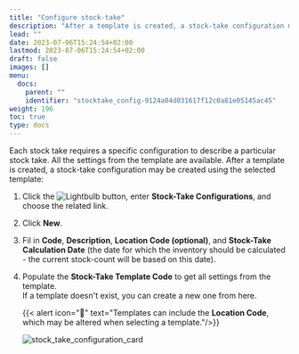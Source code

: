 ```yaml
---
title: "Configure stock-take"
description: "After a template is created, a stock-take configuration may be created using the selected template."
lead: ""
date: 2023-07-06T15:24:54+02:00
lastmod: 2023-07-06T15:24:54+02:00
draft: false
images: []
menu:
  docs:
    parent: ""
    identifier: "stocktake_config-9124a04d031617f12c0a81e05145ac45"
weight: 196
toc: true
type: docs
---
```

Each stock take requires a specific configuration to describe a particular stock take. All the settings from the template are available. After a template is created, a stock-take configuration may be created using the selected template: 

1. Click the ![Lightbulb](Lightbulb_icon.PNG) button, enter **Stock-Take Configurations**, and choose the related link.
2. Click **New**. 
3. Fil in **Code**, **Description**, **Location Code (optional)**, and **Stock-Take Calculation Date** (the date for which the inventory should be calculated - the current stock-count will be based on this date).
4. Populate the **Stock-Take Template Code** to get all settings from the template.     
   If a template doesn't exist, you can create a new one from here. 

    {{< alert icon="📝" text="Templates can include the <b>Location Code</b>, which may be altered when selecting a template."/>}}

    ![stock_take_configuration_card](stock_take_configuration_card.png)
